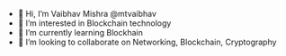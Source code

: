 - 👋 Hi, I’m Vaibhav Mishra @mtvaibhav
- 👀 I’m interested in Blockchain technology
- 🌱 I’m currently learning Blockhain
- 💞️ I’m looking to collaborate on Networking, Blockchain, Cryptography

<!---
mtvaibhav/mtvaibhav is a ✨ special ✨ repository because its `README.md` (this file) appears on your GitHub profile.
You can click the Preview link to take a look at your changes.
--->

